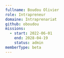 ```yaml
---
fullname: Boudou Olivier
role: Intrapreneur
domaine: Intraprenariat
github: oboudou
missions:
  - start: 2022-06-01
    end: 2028-04-19
    status: admin
memberType: beta
---
```

